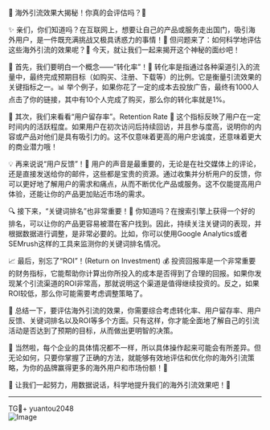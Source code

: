 🎉 海外引流效果大揭秘！你真的会评估吗？👀

✨ 亲们，你们知道吗？在互联网上，想要让自己的产品或服务走出国门，吸引海外用户，是一件既充满挑战又极具诱惑力的事情！🌈 但问题来了：如何科学地评估这些海外引流的效果呢？🤔 今天，就让我们一起来揭开这个神秘的面纱吧！

🚀 首先，我们要明白一个概念——“转化率”！🎯 转化率是指通过各种渠道引入的流量中，最终完成预期目标（如购买、注册、下载等）的比例。它是衡量引流效果的关键指标之一。📊 举个例子，如果你花了一定的成本去投放广告，最终有1000人点击了你的链接，其中有10个人完成了购买，那么你的转化率就是1%。

🌟 其次，我们来看看“用户留存率”。Retention Rate 🔄 这个指标反映了用户在一定时间内的活跃程度。如果用户在初次访问后持续回访，并且参与度高，说明你的内容或产品对他们是具有吸引力的。这不仅意味着更高的用户忠诚度，还意味着更大的商业潜力哦！

💡 再来说说“用户反馈”！💬 用户的声音是最重要的，无论是在社交媒体上的评论，还是直接发送给你的邮件，这些都是宝贵的资源。通过收集并分析用户的反馈，你可以更好地了解用户的需求和痛点，从而不断优化产品或服务。这不仅能提高用户体验，还能让你的产品更加贴近市场的需求。

🔍 接下来，“关键词排名”也非常重要！🔑 你知道吗？在搜索引擎上获得一个好的排名，可以让你的产品更容易被潜在客户找到。因此，持续关注关键词的表现，并根据数据进行调整，是非常必要的。比如，你可以使用Google Analytics或者SEMrush这样的工具来监测你的关键词排名情况。

📈 最后，别忘了“ROI”！(Return on Investment) 💰 投资回报率是一个非常重要的财务指标，它能帮助你计算出你所投入的成本是否得到了合理的回报。如果你发现某个引流渠道的ROI非常高，那就说明这个渠道是值得继续投资的。反之，如果ROI较低，那么你可能需要考虑调整策略了。

🎯 总结一下，要评估海外引流的效果，你需要综合考虑转化率、用户留存率、用户反馈、关键词排名以及ROI等多个方面。只有这样，你才能全面地了解自己的引流活动是否达到了预期的目标，从而做出更明智的决策。

🌈 当然啦，每个企业的具体情况都不一样，所以具体操作起来可能会有所差异。但无论如何，只要你掌握了正确的方法，就能够有效地评估和优化你的海外引流策略，为你的品牌赢得更多的海外用户和市场份额！👏

🎯 让我们一起努力，用数据说话，科学地提升我们的海外引流效果吧！🚀

-------
TG💪+ yuantou2048  
![Image](https://github.com/user-attachments/assets/42a5a4a5-fea9-4a1d-8aa0-73e57e430cca)